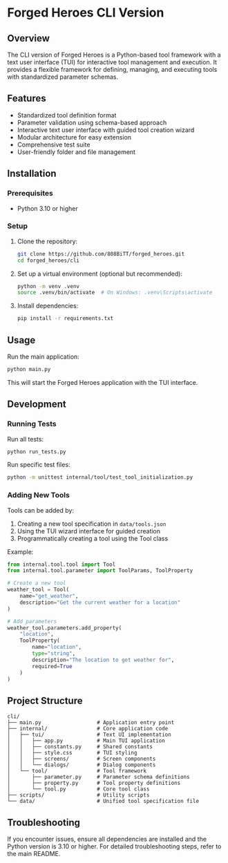 # Forged Heroes CLI Version

## Overview

The CLI version of Forged Heroes is a Python-based tool framework with a text user interface (TUI) for interactive tool management and execution. It provides a flexible framework for defining, managing, and executing tools with standardized parameter schemas.

## Features

- Standardized tool definition format
- Parameter validation using schema-based approach
- Interactive text user interface with guided tool creation wizard
- Modular architecture for easy extension
- Comprehensive test suite
- User-friendly folder and file management

## Installation

### Prerequisites

- Python 3.10 or higher

### Setup

1. Clone the repository:
   ```bash
   git clone https://github.com/808BiTT/forged_heroes.git
   cd forged_heroes/cli
   ```
2. Set up a virtual environment (optional but recommended):
   ```bash
   python -m venv .venv
   source .venv/bin/activate  # On Windows: .venv\Scripts\activate
   ```
3. Install dependencies:
   ```bash
   pip install -r requirements.txt
   ```

## Usage

Run the main application:
```bash
python main.py
```

This will start the Forged Heroes application with the TUI interface.

## Development

### Running Tests

Run all tests:
```bash
python run_tests.py
```

Run specific test files:
```bash
python -m unittest internal/tool/test_tool_initialization.py
```

### Adding New Tools

Tools can be added by:

1. Creating a new tool specification in `data/tools.json`
2. Using the TUI wizard interface for guided creation
3. Programmatically creating a tool using the Tool class

Example:

```python
from internal.tool.tool import Tool
from internal.tool.parameter import ToolParams, ToolProperty

# Create a new tool
weather_tool = Tool(
    name="get_weather",
    description="Get the current weather for a location"
)

# Add parameters
weather_tool.parameters.add_property(
    "location",
    ToolProperty(
        name="location",
        type="string",
        description="The location to get weather for",
        required=True
    )
)
```

## Project Structure

```
cli/
├── main.py                  # Application entry point
├── internal/                # Core application code
│   ├── tui/                 # Text UI implementation
│   │   ├── app.py           # Main TUI application
│   │   ├── constants.py     # Shared constants
│   │   ├── style.css        # TUI styling
│   │   ├── screens/         # Screen components
│   │   └── dialogs/         # Dialog components
│   └── tool/                # Tool framework
│       ├── parameter.py     # Parameter schema definitions
│       ├── property.py      # Tool property definitions
│       └── tool.py          # Core tool class
├── scripts/                 # Utility scripts
└── data/                    # Unified tool specification file
```

## Troubleshooting

If you encounter issues, ensure all dependencies are installed and the Python version is 3.10 or higher. For detailed troubleshooting steps, refer to the main README.